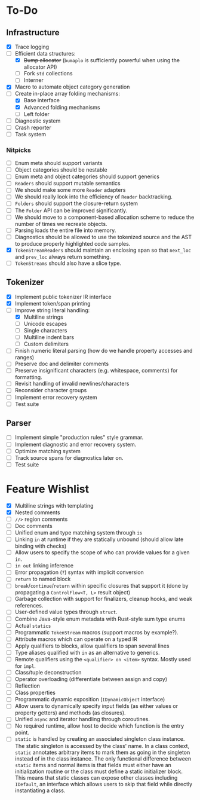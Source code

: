 # To-Do

## Infrastructure

- [x] Trace logging
- [ ] Efficient data structures:
  - [x] ~~Bump allocator~~ (`bumaplo` is sufficiently powerful when using the allocator API)
  - [ ] Fork `std` collections
  - [ ] Interner
- [x] Macro to automate object category generation
- [ ] Create in-place array folding mechanisms:
  - [x] Base interface
  - [x] Advanced folding mechanisms
  - [ ] Left folder
- [ ] Diagnostic system
- [ ] Crash reporter
- [ ] Task system

### Nitpicks

- [ ] Enum meta should support variants
- [ ] Object categories should be nestable
- [ ] Enum meta and object categories should support generics
- [ ] `Readers` should support mutable semantics
- [ ] We should make some more `Reader` adapters
- [ ] We should really look into the efficiency of `Reader` backtracking.
- [ ] `Folders` should support the closure-return system
- [ ] The `Folder` API can be improved significantly.
- [ ] We should move to a component-based allocation scheme to reduce the number of times we recreate objects.
- [ ] Parsing loads the entire file into memory.
- [ ] Diagnostics should be allowed to use the tokenized source and the AST to produce properly highlighted code samples.
- [x] `TokenStreamReaders` should maintain an enclosing span so that `next_loc` and `prev_loc` always return something.
- [ ] `TokenStreams` should also have a slice type.

## Tokenizer

- [x] Implement public tokenizer IR interface
- [x] Implement token/span printing
- [ ] Improve string literal handling:
  - [x] Multiline strings 
  - [ ] Unicode escapes
  - [ ] Single characters
  - [ ] Multiline indent bars
  - [ ] Custom delimiters
- [ ] Finish numeric literal parsing (how do we handle property accesses and ranges)
- [ ] Preserve doc and delimiter comments
- [ ] Preserve insignificant characters (e.g. whitespace, comments) for formatting.
- [ ] Revisit handling of invalid newlines/characters
- [ ] Reconsider character groups
- [ ] Implement error recovery system
- [ ] Test suite

## Parser

- [ ] Implement simple "production rules" style grammar.
- [ ] Implement diagnostic and error recovery system.
- [ ] Optimize matching system
- [ ] Track source spans for diagnostics later on.
- [ ] Test suite

# Feature Wishlist

- [x] Multiline strings with templating
- [x] Nested comments
- [ ] `//>` region comments
- [ ] Doc comments
- [ ] Unified enum and type matching system through `is`
- [ ] Linking `in` at runtime if they are statically unbound (should allow late binding with checks)
- [ ] Allow users to specify the scope of who can provide values for a given `in`.
- [ ] `in out` linking inference
- [ ] Error propagation (`?`) syntax with implicit conversion
- [ ] `return` to named block
- [ ] `break`/`continue`/`return` within specific closures that support it (done by propagating a `ControlFlow<T, L>` result object)
- [ ] Garbage collection with support for finalizers, cleanup hooks, and weak references.
- [ ] User-defined value types through `struct`.
- [ ] Combine Java-style enum metadata with Rust-style sum type enums
- [ ] Actual `statics`
- [ ] Programmatic `TokenStream` macros (support macros by example?).
- [ ] Attribute macros which can operate on a typed IR
- [ ] Apply qualifiers to blocks, allow qualifiers to span several lines
- [ ] Type aliases qualified with `in` as an alternative to generics.
- [ ] Remote qualifiers using the `<qualifier> on <item>` syntax. Mostly used for `impl`.
- [ ] Class/tuple deconstruction
- [ ] Operator overloading (differentiate between assign and copy)
- [ ] Reflection
- [ ] Class properties
- [ ] Programmatic dynamic exposition (`IDynamicObject` interface)
- [ ] Allow users to dynamically specify input fields (as either values or property getters) and methods (as closures).
- [ ] Unified `async` and iterator handling through coroutines.
- [ ] No required runtime, allow host to decide which function is the entry point.
- [ ] `static` is handled by creating an associated singleton class instance. The static singleton is accessed by the class' name. In a class context, `static` annotates arbitrary items to mark them as going in the singleton instead of in the class instance. The only functional difference between `static` items and normal items is that fields must either have an initialization routine or the class must define a static initializer block. This means that static classes can expose other classes including `IDefault`, an interface which allows users to skip that field while directly instantiating a class.
